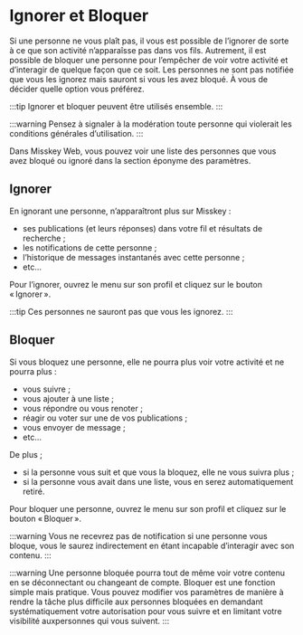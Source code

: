 # Ignorer et Bloquer

Si une personne ne vous plaît pas, il vous est possible de l’ignorer de sorte à ce que son activité n’apparaîsse pas dans vos fils.
Autrement, il est possible de bloquer une personne pour l’empêcher de voir votre activité et d’interagir de quelque façon que ce soit.
Les personnes ne sont pas notifiée que vous les ignorez mais sauront si vous les avez bloqué. À vous de décider quelle option vous préférez.

:::tip
Ignorer et bloquer peuvent être utilisés ensemble.
:::

:::warning
Pensez à signaler à la modération toute personne qui violerait les conditions générales d’utilisation.
:::

Dans Misskey Web, vous pouvez voir une liste des personnes que vous avez bloqué ou ignoré dans la section éponyme des paramètres.

## Ignorer
En ignorant une personne, n’apparaîtront plus sur Misskey :

- ses publications (et leurs réponses) dans votre fil et résultats de recherche ;
- les notifications de cette personne ;
- l’historique de messages instantanés avec cette personne ;
- etc…

Pour l’ignorer, ouvrez le menu sur son profil et cliquez sur le bouton « Ignorer ».

:::tip
Ces personnes ne sauront pas que vous les ignorez.
:::

## Bloquer
Si vous bloquez une personne, elle ne pourra plus voir votre activité et ne pourra plus :

- vous suivre ;
- vous ajouter à une liste ;
- vous répondre ou vous renoter ;
- réagir ou voter sur une de vos publications ;
- vous envoyer de message ;
- etc…

De plus ;

- si la personne vous suit et que vous la bloquez, elle ne vous suivra plus ;
- si la personne vous avait dans une liste, vous en serez automatiquement retiré.

Pour bloquer une personne, ouvrez le menu sur son profil et cliquez sur le bouton « Bloquer ».

:::warning
Vous ne recevrez pas de notification si une personne vous bloque, vous le saurez indirectement en étant incapable d’interagir avec son contenu.
:::

:::warning
Une personne bloquée pourra tout de même voir votre contenu en se déconnectant ou changeant de compte. Bloquer est une fonction simple mais pratique.
Vous pouvez modifier vos paramètres de manière à rendre la tâche plus difficile aux personnes bloquées en demandant systématiquement votre autorisation pour vous suivre et en limitant votre visibilité auxpersonnes qui vous suivent.
:::
